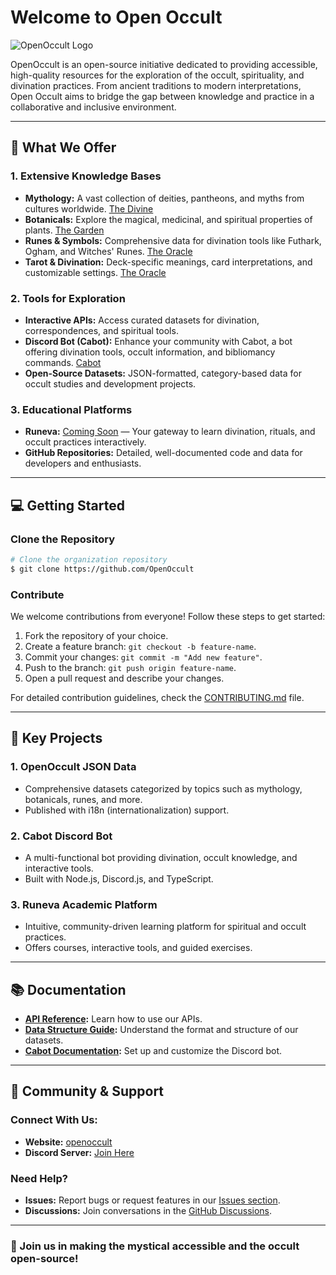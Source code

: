# Welcome to Open Occult

![OpenOccult Logo](https://openoccult.com/OpenOccult%20-%20LogoLetters.png)

OpenOccult is an open-source initiative dedicated to providing accessible, high-quality resources for the exploration of the occult, spirituality, and divination practices. From ancient traditions to modern interpretations, Open Occult aims to bridge the gap between knowledge and practice in a collaborative and inclusive environment.

---

## 🌟 **What We Offer**

### 1. **Extensive Knowledge Bases**
- **Mythology:** A vast collection of deities, pantheons, and myths from cultures worldwide. [The Divine](https://openoccult.com/divine)
- **Botanicals:** Explore the magical, medicinal, and spiritual properties of plants. [The Garden](https://openoccult.com/garden)
- **Runes & Symbols:** Comprehensive data for divination tools like Futhark, Ogham, and Witches' Runes. [The Oracle](https://openoccult.com/oracle)
- **Tarot & Divination:** Deck-specific meanings, card interpretations, and customizable settings. [The Oracle](https://openoccult.com/oracle)

### 2. **Tools for Exploration**
- **Interactive APIs:** Access curated datasets for divination, correspondences, and spiritual tools.
- **Discord Bot (Cabot):** Enhance your community with Cabot, a bot offering divination tools, occult information, and bibliomancy commands. [Cabot](https://openoccult.com/cabot)
- **Open-Source Datasets:** JSON-formatted, category-based data for occult studies and development projects.

### 3. **Educational Platforms**
- **Runeva:** [Coming Soon](https://openoccult.com) — Your gateway to learn divination, rituals, and occult practices interactively.
- **GitHub Repositories:** Detailed, well-documented code and data for developers and enthusiasts.

---

## 💻 **Getting Started**

### Clone the Repository
```bash
# Clone the organization repository
$ git clone https://github.com/OpenOccult
```

### Contribute
We welcome contributions from everyone! Follow these steps to get started:

1. Fork the repository of your choice.
2. Create a feature branch: `git checkout -b feature-name`.
3. Commit your changes: `git commit -m "Add new feature"`.
4. Push to the branch: `git push origin feature-name`.
5. Open a pull request and describe your changes.

For detailed contribution guidelines, check the [CONTRIBUTING.md](./CONTRIBUTING.md) file.

---

## 🌿 **Key Projects**

### 1. **OpenOccult JSON Data**
- Comprehensive datasets categorized by topics such as mythology, botanicals, runes, and more.
- Published with i18n (internationalization) support.

### 2. **Cabot Discord Bot**
- A multi-functional bot providing divination, occult knowledge, and interactive tools.
- Built with Node.js, Discord.js, and TypeScript.

### 3. **Runeva Academic Platform**
- Intuitive, community-driven learning platform for spiritual and occult practices.
- Offers courses, interactive tools, and guided exercises.

---

## 📚 **Documentation**
- **[API Reference](https://openoccult.com/api/docs):** Learn how to use our APIs.
- **[Data Structure Guide](./docs/data-structure.md):** Understand the format and structure of our datasets.
- **[Cabot Documentation](./docs/cabot.md):** Set up and customize the Discord bot.

---

## 🤝 **Community & Support**

### Connect With Us:
- **Website:** [openoccult](https://openoccult.com)
- **Discord Server:** [Join Here](https://discord.gg/)

### Need Help?
- **Issues:** Report bugs or request features in our [Issues section](https://github.com/OpenOccult/issues).
- **Discussions:** Join conversations in the [GitHub Discussions](https://github.com/OpenOccult/discussions).

---

### 🌌 Join us in making the mystical accessible and the occult open-source!
